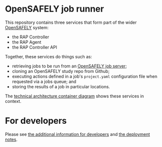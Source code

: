 # OpenSAFELY job runner

This repository contains three services that form part of the wider [OpenSAFELY](https://docs.opensafely.org/) system:
* the RAP Controller
* the RAP Agent
* the RAP Controller API

Together, these services do things such as:
 * retrieving jobs to be run from an [OpenSAFELY job
server](https://github.com/opensafely-core/job-server);
 * cloning an OpenSAFELY study repo from Github;
 * executing actions defined in a job's `project.yaml` configuration file when
   requested via a jobs queue; and
 * storing the results of a job in particular locations.

The [technical architecture container diagram](https://docs.opensafely.org/technical-architecture/#container-diagram) shows these services in context.

# For developers

Please see [the additional information for developers](DEVELOPERS.md) and [the deployment notes](DEPLOY.md).
